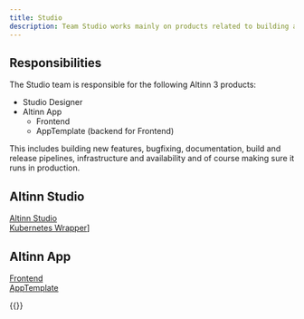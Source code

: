 ```yaml
---
title: Studio
description: Team Studio works mainly on products related to building and developing Altinn 3 applications.
---
```


## Responsibilities 
The Studio team is responsible for the following Altinn 3 products:
* Studio Designer
* Altinn App 
  * Frontend
  * AppTemplate (backend for Frontend)
  
This includes building new features, bugfixing, documentation, build and release pipelines, infrastructure and availability and of course making sure it runs in production.

## Altinn Studio
[Altinn Studio](https://github.com/Altinn/altinn-studio)\
[Kubernetes Wrapper](https://github.com/Altinn/app-kubernetes-wrapper)]
## Altinn App 
[Frontend](https://github.com/Altinn/app-frontend)\
[AppTemplate](https://github.com/Altinn/app-template-dotnet)

{{<children />}}

